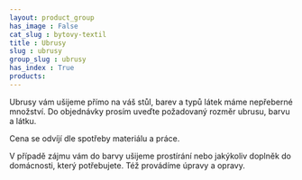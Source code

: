 ```yaml
---
layout: product_group
has_image : False
cat_slug : bytovy-textil
title : Ubrusy
slug : ubrusy
group_slug : ubrusy
has_index : True
products:
---
```


Ubrusy vám ušijeme přímo na váš stůl, barev a typů látek máme nepřeberné množství. Do objednávky prosím uveďte požadovaný rozměr ubrusu, barvu a látku.

Cena se odvíjí dle spotřeby materiálu a práce.

V případě zájmu vám do barvy ušijeme prostírání nebo jakýkoliv doplněk do domácnosti, který potřebujete. Též provádíme úpravy a opravy.
